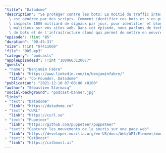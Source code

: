 ```yaml
---
"title": "Datadome"
"description": "Se protéger contre les bots: La moitié du traffic internet aujourd'hui\
  \ est générée par des scripts. Comment identifier ces bots et s'en protéger ?  Datadome\
  \ inspecte 1000 milliard de signaux par jour, pour identifier et bloquer les traffics\
  \ malicieux sur vos sites web. Dans cet épisode, nous parlons de techniques de détection\
  \ de bots et de l'infrastructure cloud qui permet de mettre en oeuvre cette détection."
"episode": !!int "85"
"duration": "00:45:31"
"size": !!int "87411068"
"file": "085.mp3"
"category": "podcasts"
"appleEpisodeId": !!int "1000663120077"
"guests":
- "name": "Benjamin Fabre"
  "link": "https://www.linkedin.com/in/benjaminfabre/"
  "title": "Co-Founder, Datadome"
"publication": "2021-12-10 07:00:00 +0100"
"author": "Sébastien Stormacq"
"social-background": "podcast-banner.jpg"
"links":
- "text": "Datadome"
  "link": "https://datadome.co"
- "text": "cURL"
  "link": "https://curl.se"
- "text": "Pupeteer"
  "link": "https://github.com/puppeteer/puppeteer"
- "text": "Capturer les mouvements de la souris sur une page web"
  "link": "https://developer.mozilla.org/en-US/docs/Web/API/Element/mousemove_event"
- "text": "CatBoost"
  "link": "https://catboost.ai"
---
```

